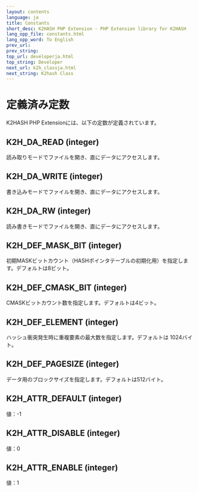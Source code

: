 ```yaml
---
layout: contents
language: ja
title: Constants
short_desc: K2HASH PHP Extension - PHP Extension library for K2HASH
lang_opp_file: constants.html
lang_opp_word: To English
prev_url: 
prev_string: 
top_url: developerja.html
top_string: Developer
next_url: k2h_classja.html
next_string: K2hash Class
---
```


# 定義済み定数
K2HASH PHP Extensionには、以下の定数が定義されています。  

## K2H_DA_READ (integer)
読み取りモードでファイルを開き、直にデータにアクセスします。 

## K2H_DA_WRITE (integer)
書き込みモードでファイルを開き、直にデータにアクセスします。 

## K2H_DA_RW (integer)
読み書きモードでファイルを開き、直にデータにアクセスします。 

## K2H_DEF_MASK_BIT (integer)
初期MASKビットカウント（HASHポインタテーブルの初期化用）を指定します。デフォルトは8ビット。 

## K2H_DEF_CMASK_BIT (integer)
CMASKビットカウント数を指定します。デフォルトは4ビット。 

## K2H_DEF_ELEMENT (integer)
ハッシュ衝突発生時に重複要素の最大数を指定します。デフォルトは 1024バイト。 

## K2H_DEF_PAGESIZE (integer)
データ用のブロックサイズを指定します。デフォルトは512バイト。 

## K2H_ATTR_DEFAULT (integer)
値：-1 

## K2H_ATTR_DISABLE (integer)
値：0 

## K2H_ATTR_ENABLE (integer)
値：1 
